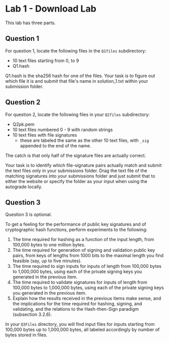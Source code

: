 
# Lab 1 - Download Lab
This lab has three parts.

## Question 1
For question 1, locate the following files in the `Q1files` subdirectory:

 - 10 text files starting from 0, to 9
 - Q1.hash

Q1.hash is the sha256 hash for one of the files. Your task is to figure out which file it is and submit that file's name in solution_1.txt within your submission folder.

## Question 2
For question 2, locate the following files in your `Q2files` subdirectory:

- Q2pk.pem
- 10 text files numbered 0 - 9 with random strings
- 10 text files with file signatures
	- these are labeled the same as the other 10 text files, with `_sig` appended to the end of the name.

The catch is that only half of the signature files are actually correct. 

Your task is to identify which file-signature pairs actually match and submit the text files only in your submissions folder. Drag the text file of the matching signatures into your submissions folder and just submit that to either the website or specify the folder as your input when using the autograde locally.

## Question 3
Question 3 is optional.

To get a feeling for the performance of public key signatures and of
cryptographic hash functions, perform experiments to the following:

1.  The time required for hashing as a function of the input length, from 100,000 bytes to one million bytes.
2. The time required for generation of signing and validation public key
pairs, from keys of lengths from 1000 bits to the maximal length you
find feasible (say, up to five minutes).
3. The time required to sign inputs for inputs of length from 100,000 bytes to 1,000,000 bytes, using each of the private signing keys you generated in the previous item.
4. The time required to validate signatures for inputs of length from
100,000 bytes to 1,000,000 bytes, using each of the private signing keys
you generated in the previous item.
5.  Explain how the results received in the previous items make sense,
and the implications for the time required for hashing, signing,
and validating, and the relations to the Hash-then-Sign paradigm
(subsection 3.2.6).

In your `Q3Files` directory, you will find input files for inputs starting from 100,000 bytes up to 1,000,000 bytes, all labeled accordingly by number of bytes stored in files.
